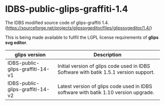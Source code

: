 # IDBS-public-glips-graffiti-1.4

The IDBS modified source code of glips-graffiti 1.4. (https://sourceforge.net/projects/glipssvgeditor/files/glipssvgeditor/1.4/)

This is being made available to fullfil the LGPL license requirements of **glips svg editor**.

| glips version                      | Description                                                                             |
|------------------------------------|-----------------------------------------------------------------------------------------|
|IDBS-public-glips-graffiti-14-v1    |Initial version of glips code used in IDBS Software with batik 1.5.1 version support.    |
|IDBS-public-glips-graffiti-14-v2    |Latest version of glips code used in IDBS software with batik 1.10 version upgrade.      |

